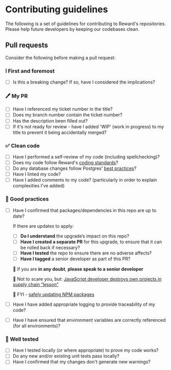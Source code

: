 # Contributing guidelines 

The following is a set of guidelines for contributing to Reward's repositories. 
Please help future developers by keeping our codebases clean.


## Pull requests
Consider the following before making a pull request:

### ❕ First and foremost
- [ ] Is this a breaking change? If so, have I considered the implications?

### 🖊 My PR
- [ ] Have I referenced my ticket number in the title?
- [ ] Does my branch number contain the ticket number?
- [ ] Has the description been filled out?
- [ ] If it's not ready for review - have I added 'WIP' (work in progress) to my title to prevent it being accidentally merged?

 ### ✅ Clean code
- [ ] Have I performed a self-review of my code (including spellchecking)?
- [ ] Does my code follow Reward's [coding standards](https://rewardinsight.atlassian.net/wiki/spaces/SD/pages/2190671996/Coding+Standards)?
- [ ] Do any database changes follow Postgres' [best practices](https://rewardinsight.atlassian.net/wiki/spaces/HYD/pages/17044516/Postgres+Best+Practices)?
- [ ] Have I linted my code?
- [ ] Have I added comments to my code? (particularly in order to explain complexities I've added)

### 🤗 Good practices
- [ ] Have I confirmed that packages/dependencies in this repo are up to date?

   If there are updates to apply:
   - [ ] **Do I understand** the upgrade’s impact on this repo?
   - [ ] **Have I created a separate PR** for this upgrade, to ensure that it can be rolled back if necessary?
   - [ ] **Have I tested** the repo to ensure there are no adverse affects?
   - [ ] **Have I tagged** a senior developer as part of this PR?
   
   🛑 If you are **in any doubt**, **please speak to a senior developer**
   
  👹 Not to scare you, but:
      [JavaScript developer destroys own projects in supply chain “lesson”](https://nakedsecurity.sophos.com/2022/01/11/javascript-developer-destroys-own-projects-in-supply-chain-lesson/) 
      
    🧾 FYI - [safely updating NPM packages](https://josipmisko.com/posts/how-to-update-npm-packages-in-4-easy-steps)
    
    
- [ ] Have I have added appropriate logging to provide traceability of my code?
- [ ] Have I have ensured that environment variables are correctly referenced (for all environments)?

### 🎉 Well tested

- [ ] Have I tested locally (or where appropriate) to prove my code works?
- [ ] Do any new and/or existing unit tests pass locally?
- [ ] Have I confirmed that my changes don't generate new warnings?
